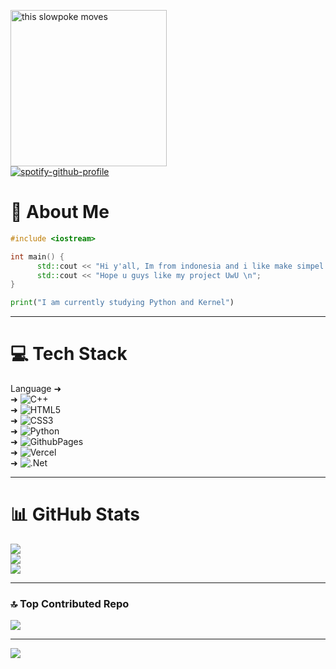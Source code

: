 <img src="https://cdn.glitch.com/0e4d1ff3-5897-47c5-9711-d026c01539b8%2Fbddfd6e4434f42662b009295c9bab86e.gif?v=1573157191712" alt="this slowpoke moves"  width="250" alt="404 image"/><br/>
[![spotify-github-profile](https://spotify-github-profile.kittinanx.com/api/view?uid=2sqedz98t0t3e2vtbvo2646vs&cover_image=true&theme=default&show_offline=false&background_color=000000&interchange=true&bar_color=ffffff&bar_color_cover=true)](https://spotify-github-profile.kittinanx.com/api/view?uid=2sqedz98t0t3e2vtbvo2646vs&redirect=true)

# 💫 About Me
```C++
#include <iostream>

int main() {
      std::cout << "Hi y'all, Im from indonesia and i like make simpel project :D \n";
      std::cout << "Hope u guys like my project UwU \n";
}
```

```py
print("I am currently studying Python and Kernel")
```
---
# 💻 Tech Stack
Language ➜ <br/>
➜ ![C++](https://img.shields.io/badge/c++-%2300599C.svg?style=flat-square&logo=c%2B%2B&logoColor=white) <br/>
➜ ![HTML5](https://img.shields.io/badge/html5-%23E34F26.svg?style=flat-square&logo=html5&logoColor=white) <br/>
➜ ![CSS3](https://img.shields.io/badge/css3-%231572B6.svg?style=flat-square&logo=css3&logoColor=white) <br/>
➜ ![Python](https://img.shields.io/badge/python-3670A0?style=flat-square&logo=python&logoColor=ffdd54) <br/>
➜ ![GithubPages](https://img.shields.io/badge/github%20pages-121013?style=flat-square&logo=github&logoColor=white) <br/>
➜ ![Vercel](https://img.shields.io/badge/vercel-%23000000.svg?style=flat-square&logo=vercel&logoColor=white) <br/>
➜ ![.Net](https://img.shields.io/badge/.NET-5C2D91?style=flat-square&logo=.net&logoColor=white) <br/>

---
# 📊 GitHub Stats
![](https://github-readme-stats.vercel.app/api?username=n0th1ngsad&theme=material-palenight&hide_border=false&include_all_commits=true&count_private=false)<br/>
![](https://github-readme-streak-stats.herokuapp.com/?user=n0th1ngsad&theme=material-palenight&hide_border=false)<br/>
![](https://github-readme-stats.vercel.app/api/top-langs/?username=n0th1ngsad&theme=material-palenight&hide_border=false&include_all_commits=true&count_private=false&layout=compact)

---
### 🔝 Top Contributed Repo
![](https://github-contributor-stats.vercel.app/api?username=n0th1ngsad&limit=5&theme=material-palenight&combine_all_yearly_contributions=true)

---
[![](https://visitcount.itsvg.in/api?id=n0th1ngsad&icon=0&color=1)](https://visitcount.itsvg.in)
